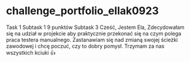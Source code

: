 # challenge_portfolio_ellak0923
Task 1
Subtask 1
9 punktów
Subtask 3
Cześć, Jestem Ela, Zdecydowałam się na udział w projekcie aby praktycznie przekonać się na czym polega praca testera manualnego. Zastanawiam się nad zmianą swojej ścieżki zawodowej i chcę poczuć, czy to dobry pomysł.
Trzymam za nas wszystkich kciuki 👍
